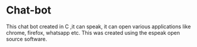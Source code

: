 # Chat-bot
This chat bot created in C ,it can speak, it can open various applications like chrome, firefox, whatsapp etc.
This was created using the espeak open source software.

